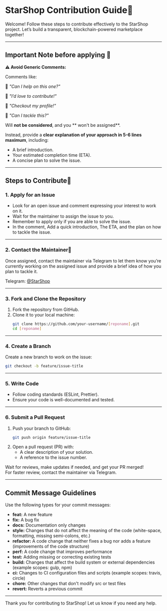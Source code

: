 
# StarShop Contribution Guide💫

Welcome! Follow these steps to contribute effectively to the StarShop project. Let’s build a transparent, blockchain-powered marketplace together!

---

## Important Note before applying 📝

 **⚠️ Avoid Generic Comments:**  
 
Comments like:  

 🚫 *"Can I help on this one?"*  

🚫 *"I’d love to contribute!"*  

🚫 *"Checkout my profile!"*  

🚫 *"Can I tackle this?"*  

 Will **not be considered**, and you ** won't be assigned**.  

Instead, provide a **clear explanation of your approach in 5-6 lines maximum**, including:  
 - A brief introduction.  
- Your estimated completion time (ETA).  
 - A concise plan to solve the issue.

---

## Steps to Contribute🤝

### 1. Apply for an Issue
- Look for an open issue and comment expressing your interest to work on it.
- Wait for the maintainer to assign the issue to you.
- Remember to apply only if you are able to solve the issue.
- In the comment, Add a quick introduction, The ETA, and the plan on how to tackle the issue.

---

### 2. Contact the Maintainer📲
Once assigned, contact the maintainer via Telegram to let them know you’re currently working on the assigned issue and provide a brief idea of how you plan to tackle it.

Telegram: [@StarShop](https://t.me/starshopcr)

---

### 3. Fork and Clone the Repository 
1. Fork the repository from GitHub.
2. Clone it to your local machine:
   ```bash
   git clone https://github.com/your-username/[reponame].git
   cd [reponame]
   ```

---

### 4. Create a Branch
Create a new branch to work on the issue:
```bash
git checkout -b feature/issue-title
```

---

### 5. Write Code
- Follow coding standards (ESLint, Prettier).
- Ensure your code is well-documented and tested.

---

### 6. Submit a Pull Request
1. Push your branch to GitHub:
   ```bash
   git push origin feature/issue-title
   ```
2. Open a pull request (PR) with:
   - A clear description of your solution.
   - A reference to the issue number.

Wait for reviews, make updates if needed, and get your PR merged!  
For faster review, contact the maintainer via Telegram.

---

## Commit Message Guidelines
Use the following types for your commit messages:

- **feat:** A new feature
- **fix:** A bug fix
- **docs:** Documentation only changes
- **style:** Changes that do not affect the meaning of the code (white-space, formatting, missing semi-colons, etc.)
- **refactor:** A code change that neither fixes a bug nor adds a feature (improvements of the code structure)
- **perf:** A code change that improves performance
- **test:** Adding missing or correcting existing tests
- **build:** Changes that affect the build system or external dependencies (example scopes: gulp, npm)
- **ci:** Changes to CI configuration files and scripts (example scopes: travis, circle)
- **chore:** Other changes that don't modify src or test files
- **revert:** Reverts a previous commit

---

Thank you for contributing to StarShop! Let us know if you need any help.
